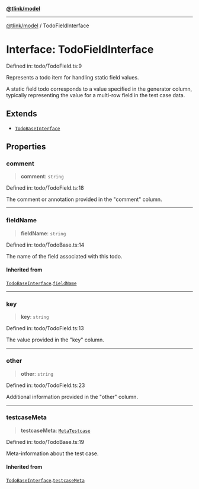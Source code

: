 [**@tlink/model**](../README.md)

***

[@tlink/model](../globals.md) / TodoFieldInterface

# Interface: TodoFieldInterface

Defined in: todo/TodoField.ts:9

Represents a todo item for handling static field values.

A static field todo corresponds to a value specified in the generator column,
typically representing the value for a multi-row field in the test case data.

## Extends

- [`TodoBaseInterface`](TodoBaseInterface.md)

## Properties

### comment

> **comment**: `string`

Defined in: todo/TodoField.ts:18

The comment or annotation provided in the "comment" column.

***

### fieldName

> **fieldName**: `string`

Defined in: todo/TodoBase.ts:14

The name of the field associated with this todo.

#### Inherited from

[`TodoBaseInterface`](TodoBaseInterface.md).[`fieldName`](TodoBaseInterface.md#fieldname)

***

### key

> **key**: `string`

Defined in: todo/TodoField.ts:13

The value provided in the "key" column.

***

### other

> **other**: `string`

Defined in: todo/TodoField.ts:23

Additional information provided in the "other" column.

***

### testcaseMeta

> **testcaseMeta**: [`MetaTestcase`](MetaTestcase.md)

Defined in: todo/TodoBase.ts:19

Meta-information about the test case.

#### Inherited from

[`TodoBaseInterface`](TodoBaseInterface.md).[`testcaseMeta`](TodoBaseInterface.md#testcasemeta)
